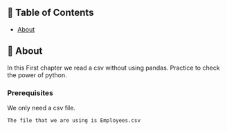 ## 📝 Table of Contents

- [About](#about)

## 🧐 About <a name = "about"></a>

In this First chapter we read a csv without using pandas. Practice to check the power of python.

### Prerequisites

We only need a csv file.

```
The file that we are using is Employees.csv
```

